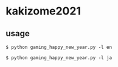 # kakizome2021

## usage

```
$ python gaming_happy_new_year.py -l en

$ python gaming_happy_new_year.py -l ja
```
